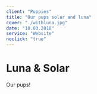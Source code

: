 ```yaml
---
client: "Puppies"
title: "Our pups solar and luna"
cover: "./withluna.jpg"
date: "10.03.2018"
service: "Website"
noclick: "true"
---
```

# Luna & Solar

Our pups!
